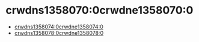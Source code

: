 # crwdns1358070:0crwdne1358070:0

* [crwdns1358074:0crwdne1358074:0](crwdns1358072:0crwdne1358072:0)
* [crwdns1358078:0crwdne1358078:0](crwdns1358076:0crwdne1358076:0)
